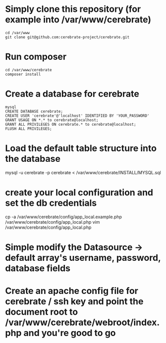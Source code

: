 # Simply clone this repository (for example into /var/www/cerebrate)

```
cd /var/www
git clone git@github.com:cerebrate-project/cerebrate.git
```

# Run composer

```
cd /var/www/cerebrate
composer install
```

# Create a database for cerebrate

```
mysql
CREATE DATABASE cerebrate;
CREATE USER 'cerebrate'@'localhost' IDENTIFIED BY 'YOUR_PASSWORD'
GRANT USAGE ON *.* to cerebrate@localhost;
GRANT ALL PRIVILEGES ON cerebrate.* to cerebrate@localhost;
FLUSH ALL PRIVILEGES;
```

# Load the default table structure into the database

mysql -u cerebrate -p cerebrate < /var/www/cerebrate/INSTALL/MYSQL.sql

# create your local configuration and set the db credentials

cp -a /var/www/cerebrate/config/app_local.example.php /var/www/cerebrate/config/app_local.php
vim /var/www/cerebrate/config/app_local.php

# Simple modify the Datasource -> default array's username, password, database fields

# Create an apache config file for cerebrate / ssh key and point the document root to /var/www/cerebrate/webroot/index.php and you're good to go


